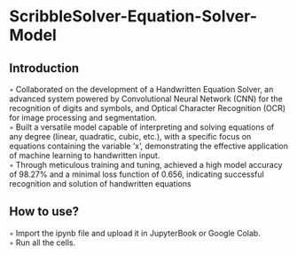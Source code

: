 # ScribbleSolver-Equation-Solver-Model

## Introduction

◦ Collaborated on the development of a Handwritten Equation Solver, an advanced system powered by Convolutional
Neural Network (CNN) for the recognition of digits and symbols, and Optical Character Recognition (OCR) for image
processing and segmentation. <br>
◦ Built a versatile model capable of interpreting and solving equations of any degree (linear, quadratic, cubic, etc.), with a
specific focus on equations containing the variable ’x’, demonstrating the effective application of machine learning to
handwritten input. <br>
◦ Through meticulous training and tuning, achieved a high model accuracy of 98.27% and a minimal loss function of 0.656,
indicating successful recognition and solution of handwritten equations

## How to use?
◦ Import the ipynb file and upload it in JupyterBook or Google Colab. <br>
◦ Run all the cells.
